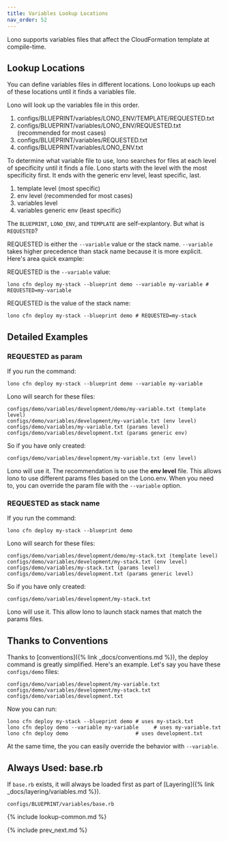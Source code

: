 ```yaml
---
title: Variables Lookup Locations
nav_order: 52
---
```


Lono supports variables files that affect the CloudFormation template at compile-time.

## Lookup Locations

You can define variables files in different locations. Lono lookups up each of these locations until it finds a variables file.

Lono will look up the variables file in this order.

1. configs/BLUEPRINT/variables/LONO_ENV/TEMPLATE/REQUESTED.txt
2. configs/BLUEPRINT/variables/LONO_ENV/REQUESTED.txt (recommended for most cases)
3. configs/BLUEPRINT/variables/REQUESTED.txt
4. configs/BLUEPRINT/variables/LONO_ENV.txt

To determine what variable file to use, lono searches for files at each level of specificity until it finds a file. Lono starts with the level with the most specificity first. It ends with the generic env level, least specific, last.

1. template level (most specific)
2. env level (recommended for most cases)
3. variables level
4. variables generic env (least specific)

The `BLUEPRINT`, `LONO_ENV`, and `TEMPLATE` are self-explantory. But what is `REQUESTED`?

REQUESTED is either the `--variable` value or the stack name.  `--variable` takes higher precedence than stack name because it is more explicit. Here's area quick example:

REQUESTED is the `--variable` value:

    lono cfn deploy my-stack --blueprint demo --variable my-variable # REQUESTED=my-variable

REQUESTED is the value of the stack name:

    lono cfn deploy my-stack --blueprint demo # REQUESTED=my-stack

## Detailed Examples

### REQUESTED as param

If you run the command:

    lono cfn deploy my-stack --blueprint demo --variable my-variable

Lono will search for these files:

    configs/demo/variables/development/demo/my-variable.txt (template level)
    configs/demo/variables/development/my-variable.txt (env level)
    configs/demo/variables/my-variable.txt (params level)
    configs/demo/variables/development.txt (params generic env)

So if you have only created:

    configs/demo/variables/development/my-variable.txt (env level)

Lono will use it.  The recommendation is to use the **env level** file.  This allows lono to use different params files based on the Lono.env. When you need to, you can override the param file with the `--variable` option.

### REQUESTED as stack name

If you run the command:

    lono cfn deploy my-stack --blueprint demo

Lono will search for these files:

    configs/demo/variables/development/demo/my-stack.txt (template level)
    configs/demo/variables/development/my-stack.txt (env level)
    configs/demo/variables/my-stack.txt (params level)
    configs/demo/variables/development.txt (params generic level)

So if you have only created:

    configs/demo/variables/development/my-stack.txt

Lono will use it.  This allow lono to launch stack names that match the params files.

## Thanks to Conventions

Thanks to [conventions]({% link _docs/conventions.md %}), the deploy command is greatly simplified. Here's an example. Let's say you have these `configs/demo` files:

    configs/demo/variables/development/my-variable.txt
    configs/demo/variables/development/my-stack.txt
    configs/demo/variables/development.txt

Now you can run:

    lono cfn deploy my-stack --blueprint demo # uses my-stack.txt
    lono cfn deploy demo --variable my-variable     # uses my-variable.txt
    lono cfn deploy demo                      # uses development.txt

At the same time, the you can easily override the behavior with `--variable`.

## Always Used: base.rb

If `base.rb` exists, it will always be loaded first as part of [Layering]({% link _docs/layering/variables.md %}).

    configs/BLUEPRINT/variables/base.rb

{% include lookup-common.md %}

{% include prev_next.md %}
